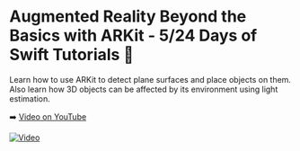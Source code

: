# Augmented Reality Beyond the Basics with ARKit - 5/24 Days of Swift Tutorials 🎄

Learn how to use ARKit to detect plane surfaces and place objects on them. Also learn how 3D objects can be affected by its environment using light estimation.

➡️ [Video on YouTube](https://youtu.be/mkD5Jw-bLLs)

[![Video](https://img.youtube.com/vi/mkD5Jw-bLLs/0.jpg)](https://www.youtube.com/watch?v=mkD5Jw-bLLs)



